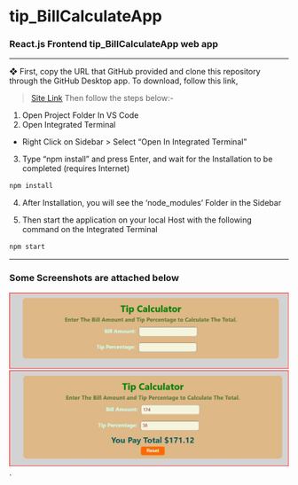 # tip_BillCalculateApp
### React.js Frontend tip_BillCalculateApp web app
---

❖ First, copy the URL that GitHub provided and clone this repository through the GitHub Desktop app. To download, follow this link, 
> [Site Link](https://desktop.github.com/download/)
Then follow the steps below:-
1. Open Project Folder In VS Code
2. Open Integrated Terminal
- Right Click on Sidebar > Select “Open In Integrated
Terminal”
3. Type “npm install” and press Enter, and wait for the Installation to be completed (requires Internet)

```bash
npm install
```

4. After Installation, you will see the ‘node_modules’ Folder in the Sidebar

5. Then start the application on your local Host with the following command on the Integrated Terminal

```bash
npm start
```
--- 

### Some Screenshots are attached below
![alt text for the image](https://github.com/dipes47/tip_BillCalculateApp/blob/45268fd4bd28d1014b7a0c37e5cf5d726d107627/Screenshot%202025-09-20%20154157.jpg)
![alt text for the image](https://github.com/dipes47/tip_BillCalculateApp/blob/45268fd4bd28d1014b7a0c37e5cf5d726d107627/Screenshot%202025-09-20%20154351.jpg).


